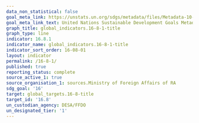 ```yaml
---
data_non_statistical: false
goal_meta_link: https://unstats.un.org/sdgs/metadata/files/Metadata-10-06-01.pdf
goal_meta_link_text: United Nations Sustainable Development Goals Metadata (pdf 1361kB)
graph_title: global_indicators.16-8-1-title
graph_type: line
indicator: 16.8.1
indicator_name: global_indicators.16-8-1-title
indicator_sort_order: 16-08-01
layout: indicator
permalink: /16-8-1/
published: true
reporting_status: complete
source_active_1: true
source_organisation_1: sources.Ministry of Foreign Affairs of RA
sdg_goal: '16'
target: global_targets.16-8-title
target_id: '16.8'
un_custodian_agency: DESA/FFDO
un_designated_tier: '1'
---
```

